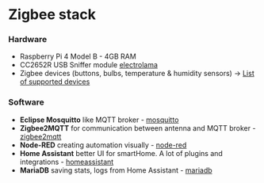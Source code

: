 # Zigbee stack

### Hardware
- Raspberry Pi 4 Model B - 4GB RAM
- CC2652R USB Sniffer module [electrolama](https://shop.electrolama.com/collections/usb-rf-sticks/products/zzh-multiprotocol-rf-stick)
- Zigbee devices (buttons, bulbs, temperature & humidity sensors) -> [List of supported devices](https://www.zigbee2mqtt.io/supported-devices/)


### Software
- **Eclipse Mosquitto** like MQTT broker - [mosquitto](https://mosquitto.org/)
- **Zigbee2MQTT** for communication between antenna and MQTT broker - [zigbee2mqtt](https://www.zigbee2mqtt.io/)
- **Node-RED** creating automation visually - [node-red](https://nodered.org/)
- **Home Assistant** better UI for smartHome. A lot of plugins and integrations - [homeassistant](https://www.home-assistant.io/)
- **MariaDB** saving stats, logs from Home Assistant - [mariadb](https://mariadb.org/)